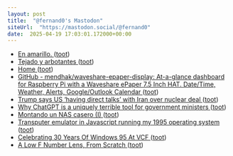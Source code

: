 ```yaml
---
layout: post
title:  "@fernand0's Mastodon"
siteUrl:  "https://mastodon.social/@fernand0"
date:  2025-04-19 17:03:01.172000+00:00
---
```

*  [En amarillo. ](https://avecesunafoto.wordpress.com/2025/04/18/en-amarillo-2) ([toot](https://mastodon.social/@fernand0/114365705825149218))
*  [Tejado y arbotantes ](https://www.flickr.com/photos/fernand0/54419377466) ([toot](https://mastodon.social/@fernand0/114365548119290727))
*  [Home ](https://shd.mit.edu/home) ([toot](https://mastodon.social/@fernand0/114365522531103393))
*  [GitHub - mendhak/waveshare-epaper-display: At-a-glance dashboard for Raspberry Pi with a Waveshare ePaper 7.5 Inch HAT. Date/Time, Weather, Alerts, Google/Outlook Calendar ](https://github.com/mendhak/waveshare-epaper-displa) ([toot](https://mastodon.social/@fernand0/114365393194281577))
*  [Trump says US ‘having direct talks’ with Iran over nuclear deal ](https://www.theguardian.com/us-news/2025/apr/07/trump-iran-nuclear-progra) ([toot](https://mastodon.social/@fernand0/114365185329519259))
*  [Why ChatGPT is a uniquely terrible tool for government ministers ](https://phys.org/news/2025-04-chatgpt-uniquely-terrible-tool-ministers.htm) ([toot](https://mastodon.social/@fernand0/114364779304176367))
*  [Montando un NAS casero (I) ](https://javguerra.github.io/blog/nas-casero-i) ([toot](https://mastodon.social/@fernand0/114364661212993789))
*  [Transputer emulator in Javascript running my 1995 operating system ](https://nanochess.org/transputer_emulator.htm) ([toot](https://mastodon.social/@fernand0/114364355672088883))
*  [Celebrating 30 Years Of Windows 95 At VCF ](https://hackaday.com/2025/04/06/celebrating-30-years-of-windows-95) ([toot](https://mastodon.social/@fernand0/114364163723644428))
*  [A Low F Number Lens, From Scratch ](https://hackaday.com/2025/04/06/a-low-f-number-lens-from-scratch) ([toot](https://mastodon.social/@fernand0/114363860225073574))
